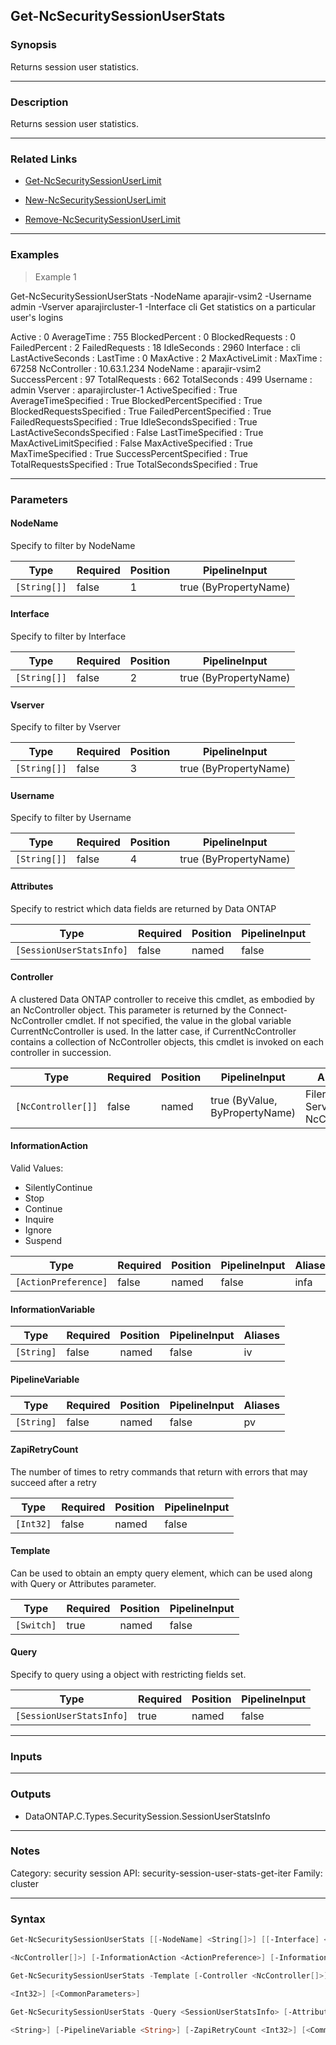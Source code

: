 Get-NcSecuritySessionUserStats
------------------------------

### Synopsis
Returns session user statistics.

---

### Description

Returns session user statistics.

---

### Related Links
* [Get-NcSecuritySessionUserLimit](Get-NcSecuritySessionUserLimit)

* [New-NcSecuritySessionUserLimit](New-NcSecuritySessionUserLimit)

* [Remove-NcSecuritySessionUserLimit](Remove-NcSecuritySessionUserLimit)

---

### Examples
> Example 1

Get-NcSecuritySessionUserStats -NodeName aparajir-vsim2 -Username admin -Vserver aparajircluster-1 -Interface cli
Get statistics on a particular user's logins

Active                     : 0
AverageTime                : 755
BlockedPercent             : 0
BlockedRequests            : 0
FailedPercent              : 2
FailedRequests             : 18
IdleSeconds                : 2960
Interface                  : cli
LastActiveSeconds          :
LastTime                   : 0
MaxActive                  : 2
MaxActiveLimit             :
MaxTime                    : 67258
NcController               : 10.63.1.234
NodeName                   : aparajir-vsim2
SuccessPercent             : 97
TotalRequests              : 662
TotalSeconds               : 499
Username                   : admin
Vserver                    : aparajircluster-1
ActiveSpecified            : True
AverageTimeSpecified       : True
BlockedPercentSpecified    : True
BlockedRequestsSpecified   : True
FailedPercentSpecified     : True
FailedRequestsSpecified    : True
IdleSecondsSpecified       : True
LastActiveSecondsSpecified : False
LastTimeSpecified          : True
MaxActiveLimitSpecified    : False
MaxActiveSpecified         : True
MaxTimeSpecified           : True
SuccessPercentSpecified    : True
TotalRequestsSpecified     : True
TotalSecondsSpecified      : True

---

### Parameters
#### **NodeName**
Specify to filter by NodeName

|Type        |Required|Position|PipelineInput        |
|------------|--------|--------|---------------------|
|`[String[]]`|false   |1       |true (ByPropertyName)|

#### **Interface**
Specify to filter by Interface

|Type        |Required|Position|PipelineInput        |
|------------|--------|--------|---------------------|
|`[String[]]`|false   |2       |true (ByPropertyName)|

#### **Vserver**
Specify to filter by Vserver

|Type        |Required|Position|PipelineInput        |
|------------|--------|--------|---------------------|
|`[String[]]`|false   |3       |true (ByPropertyName)|

#### **Username**
Specify to filter by Username

|Type        |Required|Position|PipelineInput        |
|------------|--------|--------|---------------------|
|`[String[]]`|false   |4       |true (ByPropertyName)|

#### **Attributes**
Specify to restrict which data fields are returned by Data ONTAP

|Type                    |Required|Position|PipelineInput|
|------------------------|--------|--------|-------------|
|`[SessionUserStatsInfo]`|false   |named   |false        |

#### **Controller**
A clustered Data ONTAP controller to receive this cmdlet, as embodied by an NcController object.  This parameter is returned by the Connect-NcController cmdlet.  If not specified, the value in the global variable CurrentNcController is used.  In the latter case, if CurrentNcController contains a collection of NcController objects, this cmdlet is invoked on each controller in succession.

|Type              |Required|Position|PipelineInput                 |Aliases                          |
|------------------|--------|--------|------------------------------|---------------------------------|
|`[NcController[]]`|false   |named   |true (ByValue, ByPropertyName)|Filer<br/>Server<br/>NcController|

#### **InformationAction**

Valid Values:

* SilentlyContinue
* Stop
* Continue
* Inquire
* Ignore
* Suspend

|Type                |Required|Position|PipelineInput|Aliases|
|--------------------|--------|--------|-------------|-------|
|`[ActionPreference]`|false   |named   |false        |infa   |

#### **InformationVariable**

|Type      |Required|Position|PipelineInput|Aliases|
|----------|--------|--------|-------------|-------|
|`[String]`|false   |named   |false        |iv     |

#### **PipelineVariable**

|Type      |Required|Position|PipelineInput|Aliases|
|----------|--------|--------|-------------|-------|
|`[String]`|false   |named   |false        |pv     |

#### **ZapiRetryCount**
The number of times to retry commands that return with errors that may succeed after a retry

|Type     |Required|Position|PipelineInput|
|---------|--------|--------|-------------|
|`[Int32]`|false   |named   |false        |

#### **Template**
Can be used to obtain an empty query element, which can be used along with Query or Attributes parameter.

|Type      |Required|Position|PipelineInput|
|----------|--------|--------|-------------|
|`[Switch]`|true    |named   |false        |

#### **Query**
Specify to query using a object with restricting fields set.

|Type                    |Required|Position|PipelineInput|
|------------------------|--------|--------|-------------|
|`[SessionUserStatsInfo]`|true    |named   |false        |

---

### Inputs

---

### Outputs
* DataONTAP.C.Types.SecuritySession.SessionUserStatsInfo

---

### Notes
Category: security session
API: security-session-user-stats-get-iter
Family: cluster

---

### Syntax
```PowerShell
Get-NcSecuritySessionUserStats [[-NodeName] <String[]>] [[-Interface] <String[]>] [[-Vserver] <String[]>] [[-Username] <String[]>] [-Attributes <SessionUserStatsInfo>] [-Controller 
```
```PowerShell
<NcController[]>] [-InformationAction <ActionPreference>] [-InformationVariable <String>] [-PipelineVariable <String>] [-ZapiRetryCount <Int32>] [<CommonParameters>]
```
```PowerShell
Get-NcSecuritySessionUserStats -Template [-Controller <NcController[]>] [-InformationAction <ActionPreference>] [-InformationVariable <String>] [-PipelineVariable <String>] [-ZapiRetryCount 
```
```PowerShell
<Int32>] [<CommonParameters>]
```
```PowerShell
Get-NcSecuritySessionUserStats -Query <SessionUserStatsInfo> [-Attributes <SessionUserStatsInfo>] [-Controller <NcController[]>] [-InformationAction <ActionPreference>] [-InformationVariable 
```
```PowerShell
<String>] [-PipelineVariable <String>] [-ZapiRetryCount <Int32>] [<CommonParameters>]
```
